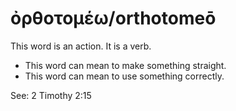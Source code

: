 # ὀρθοτομέω/orthotomeō
This word is an action. It is a verb.
* This word can mean to make something straight.
* This word can mean to use something correctly.

See: 2 Timothy 2:15

